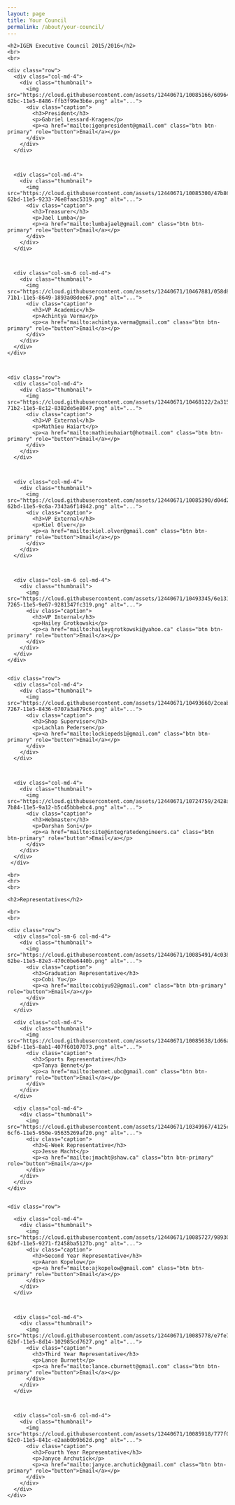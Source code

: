 ```yaml
---
layout: page
title: Your Council	
permalink: /about/your-council/
---
```


<div class="container">

	<h2>IGEN Executive Council 2015/2016</h2>
	<br>
	<br>

	<div class="row">
	  <div class="col-md-4">
	    <div class="thumbnail">
	      <img src="https://cloud.githubusercontent.com/assets/12440671/10085166/60964fa4-62bc-11e5-8486-ffb3f99e3b6e.png" alt="...">
	      <div class="caption">
	        <h3>President</h3>
	        <p>Gabriel Lessard-Kragen</p>
	        <p><a href="mailto:igenpresident@gmail.com" class="btn btn-primary" role="button">Email</a></p>
	      </div>
	    </div>
	  </div>
	

	
	  <div class="col-md-4">
	    <div class="thumbnail">
	      <img src="https://cloud.githubusercontent.com/assets/12440671/10085300/47b8621e-62bd-11e5-9233-76e8faac5319.png" alt="...">
	      <div class="caption">
	        <h3>Treasurer</h3>
	        <p>Jael Lumba</p>
	        <p><a href="mailto:lumbajael@gmail.com" class="btn btn-primary" role="button">Email</a></p>
	      </div>
	    </div>
	  </div>
	

	
	  <div class="col-sm-6 col-md-4">
	    <div class="thumbnail">
	      <img src="https://cloud.githubusercontent.com/assets/12440671/10467881/058d8984-71b1-11e5-8649-1893a08dee67.png" alt="...">
	      <div class="caption">
	        <h3>VP Academic</h3>
	        <p>Achintya Verma</p>
	        <p><a href="mailto:achintya.verma@gmail.com" class="btn btn-primary" role="button">Email</a></p>
	      </div>
	    </div>
	  </div>
	</div>



	<div class="row">
	  <div class="col-md-4">
	    <div class="thumbnail">
	      <img src="https://cloud.githubusercontent.com/assets/12440671/10468122/2a3151de-71b2-11e5-8c12-8382de5e8047.png" alt="...">
	      <div class="caption">
	        <h3>VP External</h3>
	        <p>Mathieu Haiart</p>
	        <p><a href="mailto:mathieuhaiart@hotmail.com" class="btn btn-primary" role="button">Email</a></p>
	      </div>
	    </div>
	  </div>
	

	
	  <div class="col-md-4">
	    <div class="thumbnail">
	      <img src="https://cloud.githubusercontent.com/assets/12440671/10085390/d04d2f88-62bd-11e5-9c6a-7343a6f14942.png" alt="...">
	      <div class="caption">
	        <h3>VP External</h3>
	        <p>Kiel Olver</p>
	        <p><a href="mailto:kiel.olver@gmail.com" class="btn btn-primary" role="button">Email</a></p>
	      </div>
	    </div>
	  </div>
	

	
	  <div class="col-sm-6 col-md-4">
	    <div class="thumbnail">
	      <img src="https://cloud.githubusercontent.com/assets/12440671/10493345/6e13137a-7265-11e5-9e67-9281347fc319.png" alt="...">
	      <div class="caption">
	        <h3>VP Internal</h3>
	        <p>Hailey Grotkowski</p>
	        <p><a href="mailto:haileygrotkowski@yahoo.ca" class="btn btn-primary" role="button">Email</a></p>
	      </div>
	    </div>
	  </div>
	</div>


	<div class="row">
	  <div class="col-md-4">
	    <div class="thumbnail">
	      <img src="https://cloud.githubusercontent.com/assets/12440671/10493660/2ceab9dc-7267-11e5-8436-6707a3a879c6.png" alt="...">
	      <div class="caption">
	        <h3>Shop Supervisor</h3>
	        <p>Lachlan Pedersen</p>
	        <p><a href="mailto:lockiepeds1@gmail.com" class="btn btn-primary" role="button">Email</a></p>
	      </div>
	    </div>
	  </div>
	

	
	  <div class="col-md-4">
	    <div class="thumbnail">
	      <img src="https://cloud.githubusercontent.com/assets/12440671/10724759/2428a5d6-7b84-11e5-9a12-b5c45bbbebc4.png" alt="...">
	      <div class="caption">
	      	<h3>Webmaster</h3>
	      	<p>Darshan Soni</p>
	      	<p><a href="mailto:site@integratedengineers.ca" class="btn btn-primary" role="button">Email</a></p>
	      </div>
	    </div>
	  </div>
	 </div> 

	<br>
	<hr>
	<br>

	<h2>Representatives</h2>

	<br>
	<br>

	<div class="row">
	  <div class="col-sm-6 col-md-4">
	    <div class="thumbnail">
	      <img src="https://cloud.githubusercontent.com/assets/12440671/10085491/4c038780-62be-11e5-82e3-470c0be6440b.png" alt="...">
	      <div class="caption">
	        <h3>Graduation Representative</h3>
	        <p>Cobi Yu</p>
	        <p><a href="mailto:cobiyu92@gmail.com" class="btn btn-primary" role="button">Email</a></p>
	      </div>
	    </div>
	  </div>

	  <div class="col-md-4">
	    <div class="thumbnail">
	      <img src="https://cloud.githubusercontent.com/assets/12440671/10085638/1d66ae1a-62bf-11e5-8ab1-407f60107073.png" alt="...">
	      <div class="caption">
	        <h3>Sports Representative</h3>
	        <p>Tanya Bennet</p>
	        <p><a href="mailto:bennet.ubc@gmail.com" class="btn btn-primary" role="button">Email</a></p>
	      </div>
	    </div>
	  </div>

	  <div class="col-md-4">
	    <div class="thumbnail">
	      <img src="https://cloud.githubusercontent.com/assets/12440671/10349967/4125caa2-6cf6-11e5-950e-95635269af20.png" alt="...">
	      <div class="caption">
	        <h3>E-Week Representative</h3>
	        <p>Jesse Macht</p>
	        <p><a href="mailto:jmacht@shaw.ca" class="btn btn-primary" role="button">Email</a></p>
	      </div>
	    </div>
	  </div>
	</div> 


	<div class="row">
	  
	  <div class="col-md-4">
	    <div class="thumbnail">
	      <img src="https://cloud.githubusercontent.com/assets/12440671/10085727/98930b24-62bf-11e5-9271-f2458ba5127b.png" alt="...">
	      <div class="caption">
	        <h3>Second Year Representative</h3>
	        <p>Aaron Kopelow</p>
	        <p><a href="mailto:ajkopelow@gmail.com" class="btn btn-primary" role="button">Email</a></p>
	      </div>
	    </div>
	  </div>
	

	
	  <div class="col-md-4">
	    <div class="thumbnail">
	      <img src="https://cloud.githubusercontent.com/assets/12440671/10085778/e7fe7202-62bf-11e5-8d14-102985cd7627.png" alt="...">
	      <div class="caption">
	        <h3>Third Year Representative</h3>
	        <p>Lance Burnett</p>
	        <p><a href="mailto:lance.cburnett@gmail.com" class="btn btn-primary" role="button">Email</a></p>
	      </div>
	    </div>
	  </div>
	

	
	  <div class="col-sm-6 col-md-4">
	    <div class="thumbnail">
	      <img src="https://cloud.githubusercontent.com/assets/12440671/10085918/777f0306-62c0-11e5-841c-e2aab0b9b62d.png" alt="...">
	      <div class="caption">
	        <h3>Fourth Year Representative</h3>
	        <p>Janyce Archutick</p>
	        <p><a href="mailto:janyce.archutick@gmail.com" class="btn btn-primary" role="button">Email</a></p>
	      </div>
	    </div>
	  </div>
	</div>
	



</div>


